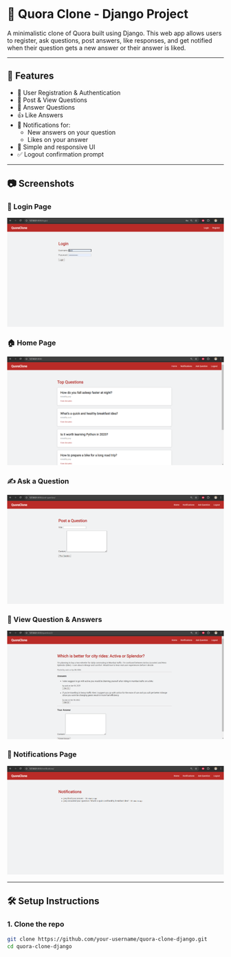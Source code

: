 # 🧠 Quora Clone - Django Project

A minimalistic clone of Quora built using Django. This web app allows users to register, ask questions, post answers, like responses, and get notified when their question gets a new answer or their answer is liked.

---

## 🚀 Features

- 🔐 User Registration & Authentication
- 📝 Post & View Questions
- 💬 Answer Questions
- 👍 Like Answers
- 🔔 Notifications for:
  - New answers on your question
  - Likes on your answer
- 🧭 Simple and responsive UI
- ✅ Logout confirmation prompt

---

## 📷 Screenshots

### 🔐 Login Page
![Login](screenshots/login.png)

### 🏠 Home Page
![Home](screenshots/home.png)

### ✍️ Ask a Question
![Ask](screenshots/ask_question.png)

### 💬 View Question & Answers
![View Question](screenshots/view_question.png)

### 🔔 Notifications Page
![Notifications](screenshots/notifications.png)

---

## 🛠️ Setup Instructions

### 1. Clone the repo
```bash
git clone https://github.com/your-username/quora-clone-django.git
cd quora-clone-django
```